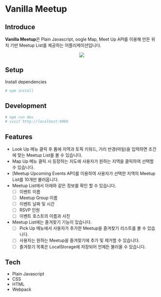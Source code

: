 # Vanilla Meetup

## Introduce
**Vanilla Meetup**은 Plain Javascript, oogle Map, Meet Up API를 이용해 만든 위치 기반 Meetup List를 제공하는 어플리케이션입니다.
<br>
<p align="center"> 
  <img src="vanilla-meet-up.gif">
</p>

## Setup

Install dependencies

```sh
# npm install
```

## Development

```sh
# npm run dev
# visit http://localhost:8080
```

## Features
- Look Up 메뉴 클릭 후 폼에 지역과 토픽 키워드, 거리 반경(마일)을 입력하면 조건에 맞는 Meetup List를 볼 수 있습니다.
- Map Up 메뉴 클릭 시 등장하는 지도에 사용자가 원하는 지역을 클릭하여 선택할 수 있습니다.
- [Meetup Upcoming Events API]를 이용하여 사용자가 선택한 지역의 Meetup List를 10개만 불러옵니다.
- Meetup List에서 아래와 같은 정보를 확인 할 수 있습니다.
  - [ ] 이벤트 이름
  - [ ] Meetup Group 이름
  - [ ] 이벤트 날짜 및 시간
  - [ ] RSVP 인원
  - [ ] 이벤트 호스트의 이름과 사진
- Meetup List에는 즐겨찾기 기능이 있습니다.
  - [ ] Pick Up 메뉴에서 사용자가 추가한 Meetup을 즐겨찾기 리스트를 볼 수 있습니다.
  - [ ] 사용자는 원하는 Meetup을 즐겨찾기에 추가 및 제거할 수 있습니다.
  - [ ] 즐겨찾기 목록은 LocalStorage에 저장되어 언제든 불러올 수 있습니다.

## Tech
- Plain Javascript
- CSS
- HTML
- Webpack
